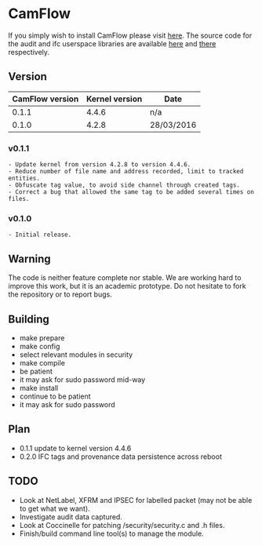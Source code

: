 # CamFlow

If you simply wish to install CamFlow please visit [here](https://github.com/CamFlow/camflow-install).
The source code for the audit and ifc userspace libraries are available [here](https://github.com/CamFlow/camflow-audit-lib) and [there](https://github.com/CamFlow/camflow-ifc-lib) respectively.

## Version

| CamFlow version | Kernel version | Date       |
| --------------- |----------------| ---------- |
| 0.1.1           | 4.4.6          | n/a        |
| 0.1.0           | 4.2.8          | 28/03/2016 |

### v0.1.1

```
- Update kernel from version 4.2.8 to version 4.4.6.
- Reduce number of file name and address recorded, limit to tracked entities.
- Obfuscate tag value, to avoid side channel through created tags.
- Correct a bug that allowed the same tag to be added several times on files.
```

### v0.1.0

```
- Initial release.
```

## Warning

The code is neither feature complete nor stable.
We are working hard to improve this work, but it is an academic prototype.
Do not hesitate to fork the repository or to report bugs.

## Building
* make prepare
* make config
 * select relevant modules in security
* make compile
 * be patient
 * it may ask for sudo password mid-way
* make install
 * continue to be patient
 * it may ask for sudo password

## Plan
* 0.1.1 update to kernel version 4.4.6
* 0.2.0 IFC tags and provenance data persistence across reboot

## TODO
* Look at NetLabel, XFRM and IPSEC for labelled packet (may not be able to get what we want).
* Investigate audit data captured.
* Look at Coccinelle for patching /security/security.c and .h files.
* Finish/build command line tool(s) to manage the module.
